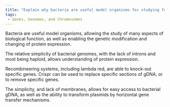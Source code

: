 ```yaml
---
title: "Explain why bacteria are useful model organisms for studying fundamental biological processes."
tags:
 - Genes, Genomes, and Chromosomes
---
```

Bacteria are useful model organisms, allowing the study of many aspects of biological function, as well as enabling the genetic modification and changing of protein expression.

The relative simplicity of bacterial genomes, with the lack of introns and most being haploid, allows understanding of protein expression. 

Recombineering systems, including lambda red, are able to knock-out specific genes. Crispr can be used to replace specific sections of gDNA, or to remove specific genes. 

The simplicity, and lack of membranes, allows for easy access to bacterial gDNA, as well as the ability to transform plasmids by horizontal gene transfer mechanisms.
